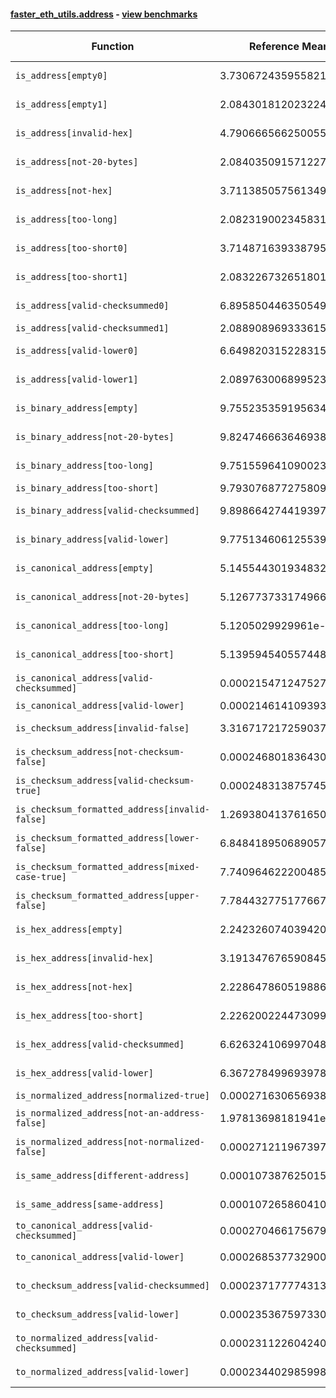 #### [faster_eth_utils.address](https://github.com/BobTheBuidler/faster-eth-utils/blob/BobTheBuidler-patch-2/faster_eth_utils/address.py) - [view benchmarks](https://github.com/BobTheBuidler/faster-eth-utils/blob/BobTheBuidler-patch-2/benchmarks/test_address_benchmarks.py)

| Function | Reference Mean | Faster Mean | % Change | Speedup (%) | x Faster | Faster |
|----------|---------------|-------------|----------|-------------|----------|--------|
| `is_address[empty0]` | 3.730672435955821e-05 | 2.776550747843077e-05 | 25.58% | 34.36% | 1.34x | ✅ |
| `is_address[empty1]` | 2.0843018120232244e-05 | 7.285991144661934e-06 | 65.04% | 186.07% | 2.86x | ✅ |
| `is_address[invalid-hex]` | 4.7906665662500556e-05 | 3.805421178390224e-05 | 20.57% | 25.89% | 1.26x | ✅ |
| `is_address[not-20-bytes]` | 2.0840350915712274e-05 | 7.310094930320308e-06 | 64.92% | 185.09% | 2.85x | ✅ |
| `is_address[not-hex]` | 3.711385057561349e-05 | 2.779303113593948e-05 | 25.11% | 33.54% | 1.34x | ✅ |
| `is_address[too-long]` | 2.0823190023458313e-05 | 7.287859398875426e-06 | 65.00% | 185.72% | 2.86x | ✅ |
| `is_address[too-short0]` | 3.7148716393387955e-05 | 2.7931822870948353e-05 | 24.81% | 33.00% | 1.33x | ✅ |
| `is_address[too-short1]` | 2.0832267326518015e-05 | 7.278308605218273e-06 | 65.06% | 186.22% | 2.86x | ✅ |
| `is_address[valid-checksummed0]` | 6.895850446350549e-05 | 6.090567143968036e-05 | 11.68% | 13.22% | 1.13x | ✅ |
| `is_address[valid-checksummed1]` | 2.088908969333615e-05 | 7.34399747626095e-06 | 64.84% | 184.44% | 2.84x | ✅ |
| `is_address[valid-lower0]` | 6.649820315228315e-05 | 5.816721762718703e-05 | 12.53% | 14.32% | 1.14x | ✅ |
| `is_address[valid-lower1]` | 2.0897630068995238e-05 | 7.346062456917292e-06 | 64.85% | 184.47% | 2.84x | ✅ |
| `is_binary_address[empty]` | 9.755235359195634e-06 | 6.443623128592431e-06 | 33.95% | 51.39% | 1.51x | ✅ |
| `is_binary_address[not-20-bytes]` | 9.824746663646938e-06 | 6.444281384650388e-06 | 34.41% | 52.46% | 1.52x | ✅ |
| `is_binary_address[too-long]` | 9.751559641090023e-06 | 6.443589025270046e-06 | 33.92% | 51.34% | 1.51x | ✅ |
| `is_binary_address[too-short]` | 9.793076877275809e-06 | 6.44468723040797e-06 | 34.19% | 51.96% | 1.52x | ✅ |
| `is_binary_address[valid-checksummed]` | 9.898664274419397e-06 | 6.519007481144859e-06 | 34.14% | 51.84% | 1.52x | ✅ |
| `is_binary_address[valid-lower]` | 9.775134606125539e-06 | 6.523527062866761e-06 | 33.26% | 49.84% | 1.50x | ✅ |
| `is_canonical_address[empty]` | 5.145544301934832e-06 | 3.4862981396499806e-06 | 32.25% | 47.59% | 1.48x | ✅ |
| `is_canonical_address[not-20-bytes]` | 5.126773733174966e-06 | 3.4957541490339055e-06 | 31.81% | 46.66% | 1.47x | ✅ |
| `is_canonical_address[too-long]` | 5.1205029929961e-06 | 3.4932610261459416e-06 | 31.78% | 46.58% | 1.47x | ✅ |
| `is_canonical_address[too-short]` | 5.1395945405574485e-06 | 3.487219922247838e-06 | 32.15% | 47.38% | 1.47x | ✅ |
| `is_canonical_address[valid-checksummed]` | 0.0002154712475271919 | 7.352115178834092e-05 | 65.88% | 193.07% | 2.93x | ✅ |
| `is_canonical_address[valid-lower]` | 0.0002146141093932256 | 7.20483718653341e-05 | 66.43% | 197.88% | 2.98x | ✅ |
| `is_checksum_address[invalid-false]` | 3.316717217259037e-06 | 2.0342308155187776e-06 | 38.67% | 63.05% | 1.63x | ✅ |
| `is_checksum_address[not-checksum-false]` | 0.000246801836430933 | 8.086828593421664e-05 | 67.23% | 205.19% | 3.05x | ✅ |
| `is_checksum_address[valid-checksum-true]` | 0.000248313875745322 | 8.076627378951797e-05 | 67.47% | 207.45% | 3.07x | ✅ |
| `is_checksum_formatted_address[invalid-false]` | 1.2693804137616507e-05 | 8.746364236781072e-06 | 31.10% | 45.13% | 1.45x | ✅ |
| `is_checksum_formatted_address[lower-false]` | 6.848418950689057e-05 | 4.4696081610115076e-05 | 34.74% | 53.22% | 1.53x | ✅ |
| `is_checksum_formatted_address[mixed-case-true]` | 7.740964622200485e-05 | 5.488676625740554e-05 | 29.10% | 41.04% | 1.41x | ✅ |
| `is_checksum_formatted_address[upper-false]` | 7.784432775177667e-05 | 5.533223160525927e-05 | 28.92% | 40.69% | 1.41x | ✅ |
| `is_hex_address[empty]` | 2.2423260740394206e-05 | 1.714650195091515e-05 | 23.53% | 30.77% | 1.31x | ✅ |
| `is_hex_address[invalid-hex]` | 3.1913476765908454e-05 | 2.6568960700076996e-05 | 16.75% | 20.12% | 1.20x | ✅ |
| `is_hex_address[not-hex]` | 2.2286478605198865e-05 | 1.7078647879496865e-05 | 23.37% | 30.49% | 1.30x | ✅ |
| `is_hex_address[too-short]` | 2.2262002244730993e-05 | 1.7085846104702648e-05 | 23.25% | 30.29% | 1.30x | ✅ |
| `is_hex_address[valid-checksummed]` | 6.626324106997048e-05 | 6.227225661782466e-05 | 6.02% | 6.41% | 1.06x | ✅ |
| `is_hex_address[valid-lower]` | 6.367278499693978e-05 | 5.8944257874915395e-05 | 7.43% | 8.02% | 1.08x | ✅ |
| `is_normalized_address[normalized-true]` | 0.00027163065693897287 | 9.67427374618373e-05 | 64.38% | 180.78% | 2.81x | ✅ |
| `is_normalized_address[not-an-address-false]` | 1.97813698181941e-05 | 1.4222021224241274e-05 | 28.10% | 39.09% | 1.39x | ✅ |
| `is_normalized_address[not-normalized-false]` | 0.00027121196739780194 | 9.874472572225982e-05 | 63.59% | 174.66% | 2.75x | ✅ |
| `is_same_address[different-address]` | 0.00010738762501514198 | 3.680812809763444e-05 | 65.72% | 191.75% | 2.92x | ✅ |
| `is_same_address[same-address]` | 0.00010726586041085919 | 3.696117326041165e-05 | 65.54% | 190.21% | 2.90x | ✅ |
| `to_canonical_address[valid-checksummed]` | 0.0002704661756799848 | 8.37429205935541e-05 | 69.04% | 222.97% | 3.23x | ✅ |
| `to_canonical_address[valid-lower]` | 0.0002685377329008129 | 8.229173732413309e-05 | 69.36% | 226.32% | 3.26x | ✅ |
| `to_checksum_address[valid-checksummed]` | 0.00023717777431355873 | 7.035666698683043e-05 | 70.34% | 237.11% | 3.37x | ✅ |
| `to_checksum_address[valid-lower]` | 0.00023536759733011207 | 7.058052503767006e-05 | 70.01% | 233.47% | 3.33x | ✅ |
| `to_normalized_address[valid-checksummed]` | 0.0002311226042401394 | 6.604506649602349e-05 | 71.42% | 249.95% | 3.50x | ✅ |
| `to_normalized_address[valid-lower]` | 0.00023440298599832946 | 6.443220380902335e-05 | 72.51% | 263.80% | 3.64x | ✅ |
